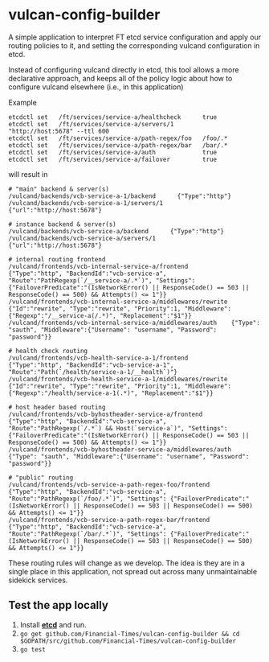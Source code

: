 # vulcan-config-builder

A simple application to interpret FT etcd service configuration and apply our routing policies to it, and setting the corresponding vulcand configuration in etcd.

Instead of configuring vulcand directly in etcd, this tool allows a more declarative approach, and keeps all of the policy logic about how to configure vulcand elsewhere (i.e., in this application)

Example
```
etcdctl set   /ft/services/service-a/healthcheck      true
etcdctl set   /ft/services/service-a/servers/1        "http://host:5678" --ttl 600
etcdctl set   /ft/services/service-a/path-regex/foo   /foo/.*
etcdctl set   /ft/services/service-a/path-regex/bar   /bar/.*
etcdctl set   /ft/services/service-a/auth             true
etcdctl set   /ft/services/service-a/failover         true
```

will result in

```
# "main" backend & server(s)
/vulcand/backends/vcb-service-a-1/backend      {"Type":"http"}
/vulcand/backends/vcb-service-a-1/servers/1    {"url":"http://host:5678"}

# instance backend & server(s)
/vulcand/backends/vcb-service-a/backend      {"Type":"http"}
/vulcand/backends/vcb-service-a/servers/1    {"url":"http://host:5678"}

# internal routing frontend
/vulcand/frontends/vcb-internal-service-a/frontend            {"Type":"http", "BackendId":"vcb-service-a", "Route":"PathRegexp(`/__service-a/.*`)", "Settings": {"FailoverPredicate":"(IsNetworkError() || ResponseCode() == 503 || ResponseCode() == 500) && Attempts() <= 1"}}
/vulcand/frontends/vcb-internal-service-a/middlewares/rewrite {"Id":"rewrite", "Type":"rewrite", "Priority":1, "Middleware": {"Regexp":"/__service-a(/.*)", "Replacement":"$1"}}
/vulcand/frontends/vcb-internal-service-a/middlewares/auth    {"Type": "sauth", "Middleware":{"Username": "username", "Password": "password"}}

# health check routing
/vulcand/frontends/vcb-health-service-a-1/frontend             {"Type":"http", "BackendId":"vcb-service-a-1", "Route":"Path(`/health/service-a-1/__health`)"}
/vulcand/frontends/vcb-health-service-a-1/middlewares/rewrite  {"Id":"rewrite", "Type":"rewrite", "Priority":1, "Middleware": {"Regexp":"/health/service-a-1(.*)", "Replacement":"$1"}}

# host header based routing
/vulcand/frontends/vcb-byhostheader-service-a/frontend         {"Type":"http", "BackendId":"vcb-service-a", "Route":"PathRegexp(`/.*`) && Host(`service-a`)", "Settings": {"FailoverPredicate":"(IsNetworkError() || ResponseCode() == 503 || ResponseCode() == 500) && Attempts() <= 1"}}
/vulcand/frontends/vcb-byhostheader-service-a/middlewares/auth {"Type": "sauth", "Middleware":{"Username": "username", "Password": "password"}}

# "public" routing
/vulcand/frontends/vcb-service-a-path-regex-foo/frontend  {"Type":"http", "BackendId":"vcb-service-a", "Route":"PathRegexp(`/foo/.*`)", "Settings": {"FailoverPredicate":"(IsNetworkError() || ResponseCode() == 503 || ResponseCode() == 500) && Attempts() <= 1"}}
/vulcand/frontends/vcb-service-a-path-regex-bar/frontend  {"Type":"http", "BackendId":"vcb-service-a", "Route":"PathRegexp(`/bar/.*`)", "Settings": {"FailoverPredicate":"(IsNetworkError() || ResponseCode() == 503 || ResponseCode() == 500) && Attempts() <= 1"}}

```

These routing rules will change as we develop. The idea is they are in a single place in this application, not spread out across many unmaintainable sidekick services.

## Test the app locally

1. Install [__etcd__](https://github.com/coreos/etcd) and run.
2. `go get github.com/Financial-Times/vulcan-config-builder && cd $GOPATH/src/github.com/Financial-Times/vulcan-config-builder`
3. `go test`
